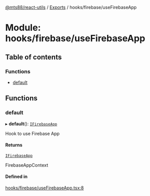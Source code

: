 [@mts88/react-utils](../README.md) / [Exports](../modules.md) / hooks/firebase/useFirebaseApp

# Module: hooks/firebase/useFirebaseApp

## Table of contents

### Functions

- [default](hooks_firebase_useFirebaseApp.md#default)

## Functions

### default

▸ **default**(): [`IFirebaseApp`](../interfaces/contexts_firebase_IFirebaseApp.IFirebaseApp.md)

Hook to use Firebase App

#### Returns

[`IFirebaseApp`](../interfaces/contexts_firebase_IFirebaseApp.IFirebaseApp.md)

FirebaseAppContext

#### Defined in

[hooks/firebase/useFirebaseApp.tsx:8](https://github.com/mts88/react-utils/blob/748ec10/lib/hooks/firebase/useFirebaseApp.tsx#L8)
